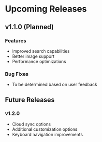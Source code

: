# Upcoming Releases

## v1.1.0 (Planned)

### Features
- Improved search capabilities
- Better image support
- Performance optimizations 

### Bug Fixes
- To be determined based on user feedback

## Future Releases

### v1.2.0
- Cloud sync options
- Additional customization options
- Keyboard navigation improvements 